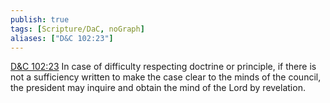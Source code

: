 ```yaml
---
publish: true
tags: [Scripture/DaC, noGraph]
aliases: ["D&C 102:23"]
---
```

[D&C 102:23](https://churchofjesuschrist.org/study/scriptures/dc-testament/dc/102?lang=eng&id=p23#p23) In case of difficulty respecting doctrine or principle, if there is not a sufficiency written to make the case clear to the minds of the council, the president may inquire and obtain the mind of the Lord by revelation.

